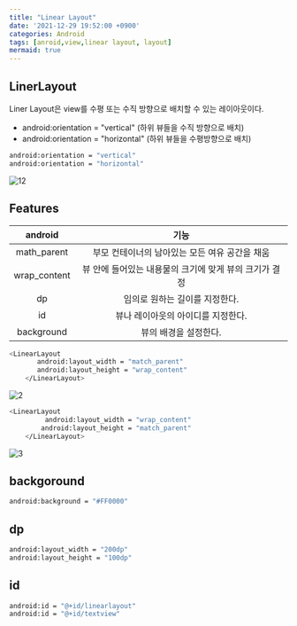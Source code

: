 ```yaml
---
title: "Linear Layout"
date: '2021-12-29 19:52:00 +0900'
categories: Android
tags: [anroid,view,linear layout, layout]
mermaid: true
---
```



## LinerLayout
Liner Layout은 view를 수평 또는 수직 방향으로 배치할 수 있는 레이아웃이다. 
- android:orientation = "vertical" (하위 뷰들을 수직 방향으로 배치)
- android:orientation = "horizontal" (하위 뷰들을 수평방향으로 배치)
```sh
android:orientation = "vertical"
android:orientation = "horizontal"
```
![12](https://user-images.githubusercontent.com/54762273/127168417-5e6e4306-0595-4b14-9641-c4c8245ba4be.png)

## Features


|android|기능|
|:---:|:---:|
|math_parent|부모 컨테이너의 남아있는 모든 여유 공간을 채움|
|wrap_content|뷰 안에 들어있는 내용물의 크기에 맞게 뷰의 크기가 결정|
|dp|임의로 원하는 길이를 지정한다.|
|id|뷰나 레이아웃의 아이디를 지정한다.|
|background| 뷰의 배경을 설정한다.|


```sh
<LinearLayout
       android:layout_width = "match_parent"
       android:layout_height = "wrap_content"
    </LinearLayout>
```

![2](https://user-images.githubusercontent.com/54762273/127171520-2e83eaa9-3aa5-44b4-8e36-59558c6fb605.png)

```sh
<LinearLayout
         android:layout_width = "wrap_content"
        android:layout_height = "match_parent"
    </LinearLayout>
```
![3](https://user-images.githubusercontent.com/54762273/127172228-3a40679b-a2ba-4653-9a1a-f8c4555225d7.png)

## backgoround
```sh
android:background = "#FF0000"
```
## dp
```sh
android:layout_width = "200dp"
android:layout_height = "100dp"
```
## id
```sh
android:id = "@+id/linearlayout"
android:id = "@+id/textview"
```
